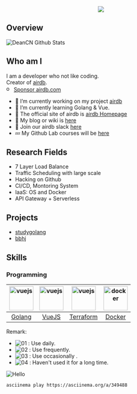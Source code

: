 
<div align="center"><img src="https://scf.baobeihuijia.com/release/svg/aboutme?" /></div>


## Overview

![DeanCN Github Stats](https://github-readme-stats.vercel.app/api?username=deancn&show_icons=true)


## Who am I

I am a developer who not like coding.<br>Creator of [airdb](https://github.com/airdb). <br><img width="16" height="16" class="octicon rounded-1 d-block" alt="open_collective" src="https://github.githubassets.com/images/modules/site/icons/funding_platforms/open_collective.svg"> [Sponsor airdb.com](https://opencollective.com/airdb)


- 🔭 I’m currently working on my project [airdb](https://github.com/airdb)
- 🌱 I’m currently learning Golang & Vue.
- 👯 The official site of airdb is [airdb Homepage](https://www.airdb.com)
- 📘 My blog or wiki is [here](https://airdb-wiki.github.io)
- 💬 Join our airdb slack [here](https://airdb-com.slack.com/)
- 💤 My Github Lab courses will be [here](https://lab.github.com/airdb)

## Research Fields
  - 7 Layer Load Balance
  - Traffic Scheduling with large scale
  - Hacking on Github
  - CI/CD, Montoring System
  - IaaS: OS and Docker
  - API Gateway + Serverless
  
## Projects

- [studygolang](https://airdb-wiki.github.io/studygolang) 
- [bbhj](https://airdb-wiki.github.io/bbhj) 

## Skills

### Programming
| <img src="https://golang.org/lib/godoc/images/go-logo-blue.svg" alt="vuejs" width="64" height="64" align="bottom" />  |   <img src="https://vuejs.org/images/logo.png" alt="vuejs" width="64" height="64" align="bottom" /> |  <img src="https://www.terraform.io/assets/images/mega-nav/logo-terraform-ff69eaae.svg" alt="vuejs" width="64" height="64" align="bottom" /> | <img src="https://www.docker.com/sites/default/files/d8/Docker-R-Logo-08-2018-Monochomatic-RGB_Moby-x1.png" alt="docker" width="64" height="64" align="bottom" /> |
| :-: | :-: | :-: | :-: |
| [Golang](https://golang.org) |  [VueJS](https://cn.vuejs.org/) |  [Terraform](https://www.terraform.io/)  | [Docker](https://www.docker.com/)  |

Remark:
 - ![01](https://s1.ax1x.com/2020/07/22/U74gZ6.png) : Use daily.
 - ![02](https://s1.ax1x.com/2020/07/22/U746qx.png) : Use frequently.
 - ![03](https://s1.ax1x.com/2020/07/22/U74ys1.png) : Use occasionally .
 - ![04](https://s1.ax1x.com/2020/07/22/U74sMR.png) : Haven't used it for a long time.


![Hello](https://www.airdb.com/images/hello.gif)

```bash
asciinema play https://asciinema.org/a/349488
```

